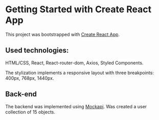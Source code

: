 # Getting Started with Create React App

This project was bootstrapped with
[Create React App](https://github.com/facebook/create-react-app).

## Used technologies:

HTML/CSS, React, React-router-dom, Axios, Styled Components.

The stylization implements a responsive layout with three breakpoints: 400px,
768px, 1440px.

## Back-end

The backend was implemented using [Mockapi](https://mockapi.io/). Was created a
user collection of 15 objects.

